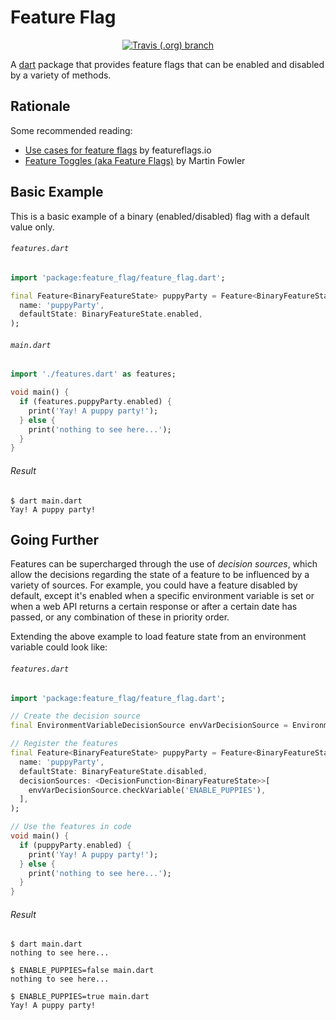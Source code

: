 # Feature Flag
<p align="center">
  <a href="https://travis-ci.org/lachholden/feature-flag"><img alt="Travis (.org) branch" src="https://img.shields.io/travis/lachholden/feature-flag/master"></a>
<p>

A [dart](https://dart.dev) package that provides feature flags that can be enabled and disabled by a variety of methods.

## Rationale
Some recommended reading:

* [Use cases for feature flags](http://featureflags.io/feature-flag-uses/) by featureflags.io
* [Feature Toggles (aka Feature Flags)](https://martinfowler.com/articles/feature-toggles.html) by Martin Fowler

## Basic Example
This is a basic example of a binary (enabled/disabled) flag with a default value only.

###### `features.dart`
```dart
import 'package:feature_flag/feature_flag.dart';

final Feature<BinaryFeatureState> puppyParty = Feature<BinaryFeatureState>(
  name: 'puppyParty',
  defaultState: BinaryFeatureState.enabled,
);
```

###### `main.dart`
```dart
import './features.dart' as features;

void main() {
  if (features.puppyParty.enabled) {
    print('Yay! A puppy party!');
  } else {
    print('nothing to see here...');
  }
}
```

###### Result
```console
$ dart main.dart
Yay! A puppy party!
```

## Going Further
Features can be supercharged through the use of *decision sources*, which allow the decisions regarding the state of a feature to be influenced by a variety of sources. For example, you could have a feature disabled by default, except it's enabled when a specific environment variable is set or when a web API returns a certain response or after a certain date has passed, or any combination of these in priority order.

Extending the above example to load feature state from an environment variable could look like:

###### `features.dart`
```dart
import 'package:feature_flag/feature_flag.dart';

// Create the decision source
final EnvironmentVariableDecisionSource envVarDecisionSource = EnvironmentVariableDecisionSource();

// Register the features
final Feature<BinaryFeatureState> puppyParty = Feature<BinaryFeatureState>(
  name: 'puppyParty',
  defaultState: BinaryFeatureState.disabled,
  decisionSources: <DecisionFunction<BinaryFeatureState>>[
    envVarDecisionSource.checkVariable('ENABLE_PUPPIES'),
  ],
);

// Use the features in code
void main() {
  if (puppyParty.enabled) {
    print('Yay! A puppy party!');
  } else {
    print('nothing to see here...');
  }
}
```

###### Result
```console
$ dart main.dart
nothing to see here...

$ ENABLE_PUPPIES=false main.dart
nothing to see here...

$ ENABLE_PUPPIES=true main.dart
Yay! A puppy party!
```